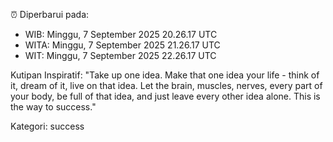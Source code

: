 ⏰ Diperbarui pada:
- WIB: Minggu, 7 September 2025 20.26.17 UTC
- WITA: Minggu, 7 September 2025 21.26.17 UTC
- WIT: Minggu, 7 September 2025 22.26.17 UTC

Kutipan Inspiratif:
"Take up one idea. Make that one idea your life - think of it, dream of it, live on that idea. Let the brain, muscles, nerves, every part of your body, be full of that idea, and just leave every other idea alone. This is the way to success."


Kategori: success

